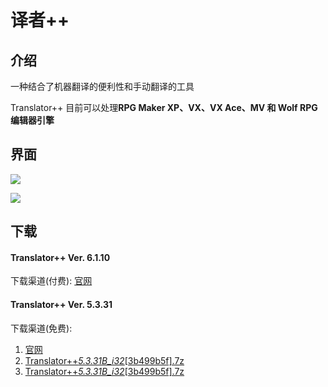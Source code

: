# 译者++

## 介绍

一种结合了机器翻译的便利性和手动翻译的工具

Translator++ 目前可以处理**RPG Maker XP、VX、VX Ace、MV 和 Wolf RPG 编辑器引擎**

## 界面

![](https://lh6.googleusercontent.com/FcUkn880LLf-hZJkcoFTStqT1qgmmDHtcD03ruK_do9LFrXtu08QMS9kt2UoodAXgGeUllMshCAos3fxCpcwSIiKBuf-UP-rbvZRerrgbVAs33zg4Piys6tBbyfvTHVpKh3m8dBW)

![](https://lh6.googleusercontent.com/tUMH-x4EPdlUh7xV_IZJ05IlX3k8fXRc6ldAsRwANVCS737nVpc3WUlyYkMN0AKE7ts5aRiNtZtFxu8fWlQ9Fo3ZEbOeBDiyyDgQAkOOv6iP0DjTjG_wyJJcCIs6lE3ykr1XYBMv)

## 下载

#### Translator++ Ver. 6.1.10

下载渠道(付费): [官网](https://dreamsavior.net/translator-the-introduction/)

#### Translator++ Ver. 5.3.31

下载渠道(免费):

1. [官网](https://dreamsavior.net/translator-the-introduction/)
2. [Translator++*5.3.31B_i32*[3b499b5f].7z](https://htfl.net/JDyLRTx)
3. [Translator++*5.3.31B_i32*[3b499b5f].7z](url=https://htfl.net/JDyLRTx)
<!-- ##{"timestamp":1704890457}## -->